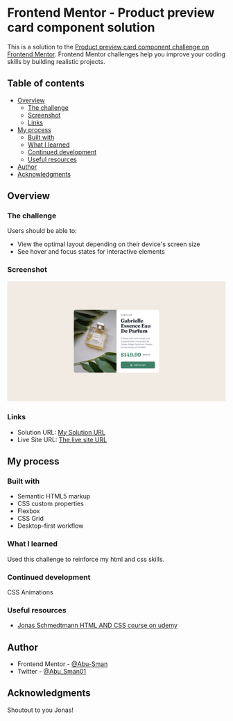 # Frontend Mentor - Product preview card component solution

This is a solution to the [Product preview card component challenge on Frontend Mentor](https://www.frontendmentor.io/challenges/product-preview-card-component-GO7UmttRfa). Frontend Mentor challenges help you improve your coding skills by building realistic projects.

## Table of contents

- [Overview](#overview)
  - [The challenge](#the-challenge)
  - [Screenshot](#screenshot)
  - [Links](#links)
- [My process](#my-process)
  - [Built with](#built-with)
  - [What I learned](#what-i-learned)
  - [Continued development](#continued-development)
  - [Useful resources](#useful-resources)
- [Author](#author)
- [Acknowledgments](#acknowledgments)

## Overview

### The challenge

Users should be able to:

- View the optimal layout depending on their device's screen size
- See hover and focus states for interactive elements

### Screenshot

![My solution screenshot](./imgs/screenshot.png)

### Links

- Solution URL: [My Solution URL](https://your-solution-url.com)
- Live Site URL: [The live site URL](https://preview-card-component-solution.netlify.app/)

## My process

### Built with

- Semantic HTML5 markup
- CSS custom properties
- Flexbox
- CSS Grid
- Desktop-first workflow

### What I learned

Used this challenge to reinforce my html and css skills.

### Continued development

CSS Animations

### Useful resources

- [Jonas Schmedtmann HTML AND CSS course on udemy](https://www.udemy.com/course/design-and-develop-a-killer-website-with-html5-and-css3/)

## Author

- Frontend Mentor - [@Abu-Sman](https://www.frontendmentor.io/profile/Abu-Sman)
- Twitter - [@Abu_Sman01](https://www.twitter.com/Abu_Sman01)

## Acknowledgments

Shoutout to you Jonas!
